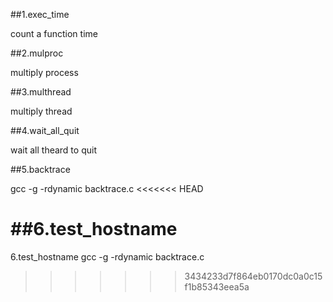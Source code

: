 ##1.exec_time

count a function time

##2.mulproc

multiply process

##3.multhread

multiply thread

##4.wait_all_quit

wait all theard to quit

##5.backtrace

gcc -g -rdynamic backtrace.c
<<<<<<< HEAD

##6.test_hostname
=======
6.test_hostname
gcc -g -rdynamic backtrace.c
>>>>>>> 3434233d7f864eb0170dc0a0c15f1b85343eea5a
